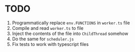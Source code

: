 # TODO

1. Programmatically replace `env.FUNCTIONS` in `worker.ts` file
2. Compile and read `worker.ts` to file
3. Inject the contents of the file into `ChildThread` somehow
4. Do the same for `scheduler.js`
5. Fix tests to work with typescript files